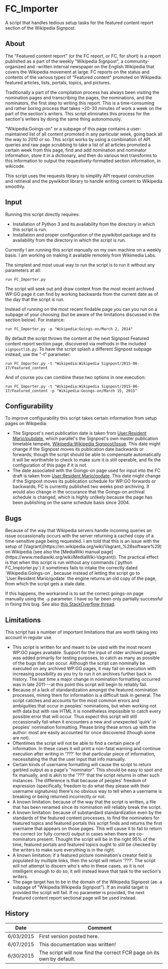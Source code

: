 # FC_Importer
A script that handles tedious setup tasks for the featured content report section of the Wikipedia Signpost.

<h2>About</h2>

The "Featured content report" (or the FC report, or FC, for short) is a report published as a part of the weekly "Wikipedia Signpost", a community-organized and -written internal newspaper on the English Wikipedia that covers the Wikipedia movement at large. FC reports on the status and contents of the various types of "Featured content" promoted on Wikipedia: featured articles, lists, portals, topics, and pictures.

Traditionally a part of the compliation process has always been visiting the nomination pages and transcribing the pages, the nominations, and the nominators, the first step to writing this report. This is a time-consuming and rather boring process that takes ~20-30 minutes of work a week on the part of the section's writers. This script eliminates this process for the section's writers by doing the same thing autonomously.

"Wikipedia:Goings-on" or a subpage of this page contains a user-maintained list of all content promoted in any particular week, going back all the way to 2010 or so. This script works by using a combination of API queries and raw page scrubbing to take a list of all articles promoted a certain week from this page, find and add nomination and nominator information, store it in a dictionary, and then do various text transforms to this information to output the requestively-formatted section information, in wikicode.

This script uses the requests library to simplify API request construction and retrieval and the pywikibot library to handle writing content to Wikipedia smoothly.

<h2>Input</h2>

Running this script directly requires:
* Installation of Python 3 and its availability from the directory in which this script is run.
* Installation and proper configuration of the pywikibot package and its availability from the directory in which the script is run.

Currently I am running this script manually on my own machine on a weekly basis. I am working on making it available remotely from Wikimedia Labs.

The simplest and most usual way to run the script is to run it without any parameters at all:

    run FC_Importer.py

The script will seek out and draw content from the most recent archived WP:GO page it can find by working backwards from the current date as of the day that the script is run.

Instead of running on the most recent findable page you can you run on a subpage of your choosing (but be aware of the limitations discussed in the section below). For instance:

    run FC_Importer.py -p "Wikipedia:Goings-on/March 2, 2014"

By default the script throws the content at the next Signpost Featured content report section page, discovered via methods in the included `signpostlib.py`. To have the script splash a different Signpost subpage instead, use the "-t" parameter:

    run FC_Importer.py -t "Wikipedia:Wikipedia Signpost/2015-06-17/Featured_content

And of course you can combine these two options in one execution:

    run FC_Importer.py -t "Wikipedia:Wikipedia Signpost/2015-06-17/Featured_content -p "Wikipedia:Goings-on/March 15, 2015"

<h2>Configurability</h2>

To improve configurability this script takes certain information from setup pages on Wikipedia:

* The Signpost's next publication date is taken from [User:Resident Mario/pubdate](https://en.wikipedia.org/wiki/User:Resident_Mario/pubdate), which parallel's the Signpost's own master publication timetable tempate, [Wikipedia:Wikipedia Signpost/Issue](https://en.wikipedia.org/wiki/Wikipedia:Wikipedia_Signpost/Issue). This date might change if the Signpost moves its publication date backwards or forwards; though the script should be able to compensate automatically it will be worthwhile to check to make sure it is still operable, and fix the configuration of this page if it is not.
* The date associated with the Goings-on page used for input into the FC draft is taken from [User:Resident Mario/godate](https://en.wikipedia.org/wiki/User:Resident_Mario/godate). This date might change if the Signpost moves its publication schedule for WP:GO forwards or backwards; FC is currently published two weeks post-archiving. It would also change in the occurance that the Goings-on archival schedule is changed, which is highly unlikely because the page has been publishing on the same schedule basis since 2004.

<h2>Bugs</h2>
Because of the way that Wikipedia servers handle incoming queries an issue occassionally occurs with the server returning a cached copy of a time-sensitive page being requested. I am told that this is an issue with the setup of [Vagrant](https://en.wikipedia.org/wiki/Vagrant_%28software%29) on Wikipedia (see also the [MediaWiki manual page](https://www.mediawiki.org/wiki/MediaWiki-Vagrant)). The practical effect is that when this script is run without any commands (`python FC_Imptorter.py`) it sometimes fails to intake the correctly dated `Wikipedia:Goings-on`, because instead of letting the script go to `User:Resident Mario/godate` the engine returns an old copy of the page, from which the script gets a stale date.

If this happens, the workarond is to set the correct goings-on page manually using the `-p` parameter. I have so far been only partially successful in fixing this bug. See also [this StackOverflow thread](http://stackoverflow.com/questions/31375022/purging-the-cache-of-the-requests-library-in-python).

<h2>Limitations</h2>

This script has a number of important limitations that are worth taking into account in regular use.

* This script is written for and meant to be used with the most recent WP:GO pages available. Support for the input of older archived pages was added primarily for testing purposes, to catch as many as possible of the bugs that can occur. Although the script can nominally be executed on any archived WP:GO pages, it may fail on execution with increasing possibility as you try to run it on archives further back in history. The last time a major change in nomination formatting occurred was in late 2011---at this point this script will begin to reliably fail.
* Because of a lack of standardization amongst the featured nomination processes, mining them for information is a difficult task in general. The script catches and accounts for the most common errors and ambiguities that occur in peoples' nominations, but when working not with data but with raw HTML it is nonetheless impossible to catch every possible error that will occur. Thus expect this script will still occassionally fail when it encounters a new and unexpected 'quirk' in peoples' nomination formatting. Please bring these errors up with the author: most are easily accounted for once discovered (though some are not).
* Oftentimes the script will not be able to find a certain piece of information. In these cases it will print a non-fatal warning and continue execution after writing in '???' for that particular piece of information, necessitating the that the user input that info manually.
* Certain kinds of username formatting will cause the script to return garbled output as a page's "nominator". This should be easy to spot and fix manually, and is akin to the '???' that the script returns in other such instances. The difference is that because of peoples' freedom of expression (specifically, freedom to do what they please with their username signatures) there's no obvious way to tell when a username is breaking or being returned incorrectly or not.
* A known limitation: because of the way that the script is written, a file that has been renamed since its nomination will reliably break the script.
* A known limitation: because of substandard standardization even by the standards of the featured content processes, to find the nominaters for featured topics and featured portals this script finds and returns the first username that appears on those pages. This will cause it to fail to return the correct (or fully correct) output in cases when there are co-nominators present. Thought the script will be in the right 95% of the time, featured portals and featured topics ought to still be checked by the writers to make sure everything is in the right.
* A known limitation: if a featured picture nomination's creator field is populated by multiple links, then the script will return '???'. The script will not attempt to discern who's who in these cases, as it is not intelligent enough to do so; it will instead leave that task to the section's writers.
* The page target has to be in the domain of the Wikipedia Signpost (ae. a subpage of "Wikipedia:Wikipedia Signpost"). If an invalid target is provided the script will fail. If no parameter is provided, the next Featured content report sectional page will be used instead.

<h2>History</h2>

| Date  | Comment |
| ------------- | ------------- |
| 6/03/2015  | First version posted here. |
| 6/07/2015  | This documentation was written!  |
| 6/30/2015  | The script will now find the correct FCR page on its own by default. |
